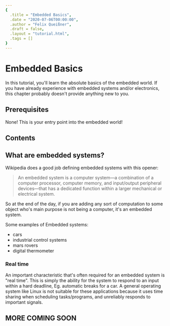 ```yaml
---
{
  .title = "Embedded Basics",
  .date = "2020-07-06T00:00:00",
  .author = "Felix Queißner",
  .draft = false,
  .layout = "tutorial.html",
  .tags = []
}  
---
```

# Embedded Basics

In this tutorial, you'll learn the absolute basics of the embedded world. If
you have already experience with embedded systems and/or electronics, this
chapter probably doesn't provide anything new to you.

## Prerequisites

None! This is your entry point into the embedded world!

## Contents

<!-- TOC -->

## What are embedded systems?

Wikipedia does a good job defining embedded systems with this opener:

> An embedded system is a computer system—a combination of a computer processor, computer memory, and input/output peripheral devices—that has a dedicated function within a larger mechanical or electrical system.

So at the end of the day, if you are adding any sort of computation to some object who's main purpose is not being a computer, it's an embedded system.

Some examples of Embedded systems:

- cars
- industrial control systems
- mars rovers
- digital thermometer

### Real time

An important characteristic that's often required for an embedded system is "real time".
This is simply the ability for the system to respond to an input within a hard deadline, Eg. automatic breaks for a car.
A general operating system like Linux is not suitable for these applications because it uses time sharing when scheduling tasks/programs, and unreliably responds to important signals.

## MORE COMING SOON
